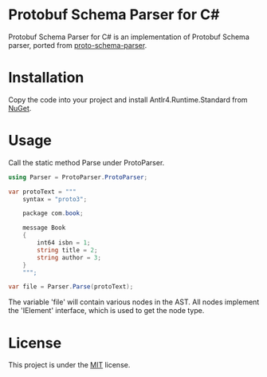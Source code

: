# Protobuf Schema Parser for C#

Protobuf Schema Parser for C# is an implementation of Protobuf Schema parser, ported from [proto-schema-parser](https://github.com/recap-build/proto-schema-parser).

# Installation

Copy the code into your project and install Antlr4.Runtime.Standard from [NuGet](https://www.nuget.org/packages/Antlr4.Runtime.Standard).

# Usage

Call the static method Parse under ProtoParser.

```csharp
using Parser = ProtoParser.ProtoParser;

var protoText = """
    syntax = "proto3";

    package com.book;

    message Book
    {
        int64 isbn = 1;
        string title = 2;
        string author = 3;
    }
    """;

var file = Parser.Parse(protoText);
```

The variable 'file' will contain various nodes in the AST. All nodes implement the 'IElement' interface, which is used to get the node type.

# License

This project is under the [MIT](LICENSE.txt) license.
